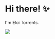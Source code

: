 # Hi there! ✨

I'm Eloi Torrents.

<!--
- 🔭 I’m currently working on ...
- 🌱 I’m currently learning ...
- 👯 I’m looking to collaborate on ...
- 🤔 I’m looking for help with ...
- 💬 Ask me about ...
- 📫 How to reach me: ...
- ⚡ Fun fact: ...
- ⚡ Fun fact
-->

![](https://github-readme-stats.vercel.app/api?username=Eloitor&show_icons=true&theme=dark&line_height=27&include_all_commits=true)
